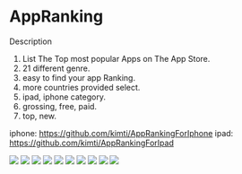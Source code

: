 # AppRanking
Description
1. List The Top most popular Apps on The App Store. 
2. 21 different genre.
3. easy to find your app Ranking.
4. more countries provided select.
5. ipad, iphone category.
6. grossing, free, paid.
7. top, new.

iphone: https://github.com/kimti/AppRankingForIphone
ipad: https://github.com/kimti/AppRankingForIpad


![](https://raw.githubusercontent.com/kimti/AppRankingForIphone/master/screen/ipad/1.png)
![](https://raw.githubusercontent.com/kimti/AppRankingForIphone/master/screen/ipad/2.png)
![](https://raw.githubusercontent.com/kimti/AppRankingForIphone/master/screen/ipad/3.png)
![](https://raw.githubusercontent.com/kimti/AppRankingForIphone/master/screen/ipad/4.png)
![](https://raw.githubusercontent.com/kimti/AppRankingForIphone/master/screen/ipad/5.png)
![](https://raw.githubusercontent.com/kimti/AppRankingForIphone/master/screen/iphone/1.png)
![](https://raw.githubusercontent.com/kimti/AppRankingForIphone/master/screen/iphone/2.png)
![](https://raw.githubusercontent.com/kimti/AppRankingForIphone/master/screen/iphone/3.png)
![](https://raw.githubusercontent.com/kimti/AppRankingForIphone/master/screen/iphone/4.png)
![](https://raw.githubusercontent.com/kimti/AppRankingForIphone/master/screen/iphone/5.png)
